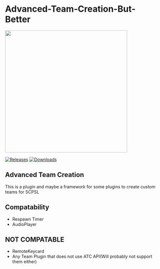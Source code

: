 # Advanced-Team-Creation-But-Better

<img src="https://github-readme-stats.vercel.app/api?username=BoogaEye&show_icons=true&theme=DARK" width="400">

<a href="https://github.com/boogaeye/Advanced-Team-Creation-But-Better/releases"><img src="https://img.shields.io/github/v/release/boogaeye/Advanced-Team-Creation-But-Better?include_prereleases&label=Release" alt="Releases"></a>
<a href="https://github.com/boogaeye/Advanced-Team-Creation-But-Better/releases"><img src="https://img.shields.io/github/downloads/boogaeye/Advanced-Team-Creation-But-Better/total?label=Downloads" alt="Downloads"></a>

## Advanced Team Creation

This is a plugin and maybe a framework for some plugins to create custom teams for SCPSL

**Compatability**
--
- Respawn Timer
- AudioPlayer

**NOT COMPATABLE**
--
- RemoteKeycard
- Any Team Plugin that does not use ATC API(Will probably not support them either)
